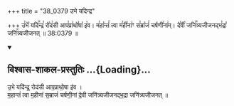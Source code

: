 +++
title = "38_0379 उभे यदिन्द्र"

+++
उ꣣भे꣡ यदि꣢꣯न्द्र꣣ रो꣡द꣢सी आप꣣प्रा꣢थो꣣षा꣡ इ꣡व। म꣣हा꣡न्तं꣢ त्वा म꣣ही꣡ना꣢ꣳ स꣣म्रा꣡जं꣢ चर्षणी꣣ना꣢म्। दे꣣वी꣡ जनि꣢꣯त्र्यजीजनद्भ꣣द्रा꣡ जनि꣢꣯त्र्यजीजनत् ॥ 38:0379 ॥

<div class="js_include" newlevelforh1="2" title="विश्वास-शाकल-प्रस्तुतिः" unfilled url="/vedAH_Rk/shAkalam/saMhitA/vishvAsa-prastutiH/10/134/01_ubhe_yadindra.md">
<details open><summary><h2>विश्वास-शाकल-प्रस्तुतिः ...{Loading}...</h2></summary>


उ॒भे यदि॑न्द्र॒ रोद॑सी आप॒प्राथो॒षा इ॑व ।  
म॒हान्तं॑ त्वा म॒हीनां॑ स॒म्राजं॑ चर्षणी॒नां दे॒वी जनि॑त्र्यजीजनद्भ॒द्रा जनि॑त्र्यजीजनत् ॥

</details>
</div>